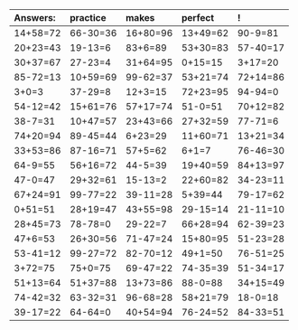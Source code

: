 | Answers: | practice | makes | perfect | ! |
| :--- | :--- | :--- | :--- | :--- |
| 14+58=72 | 66-30=36 | 16+80=96 | 13+49=62 | 90-9=81 | 
| 20+23=43 | 19-13=6 | 83+6=89 | 53+30=83 | 57-40=17 | 
| 30+37=67 | 27-23=4 | 31+64=95 | 0+15=15 | 3+17=20 | 
| 85-72=13 | 10+59=69 | 99-62=37 | 53+21=74 | 72+14=86 | 
| 3+0=3 | 37-29=8 | 12+3=15 | 72+23=95 | 94-94=0 | 
| 54-12=42 | 15+61=76 | 57+17=74 | 51-0=51 | 70+12=82 | 
| 38-7=31 | 10+47=57 | 23+43=66 | 27+32=59 | 77-71=6 | 
| 74+20=94 | 89-45=44 | 6+23=29 | 11+60=71 | 13+21=34 | 
| 33+53=86 | 87-16=71 | 57+5=62 | 6+1=7 | 76-46=30 | 
| 64-9=55 | 56+16=72 | 44-5=39 | 19+40=59 | 84+13=97 | 
| 47-0=47 | 29+32=61 | 15-13=2 | 22+60=82 | 34-23=11 | 
| 67+24=91 | 99-77=22 | 39-11=28 | 5+39=44 | 79-17=62 | 
| 0+51=51 | 28+19=47 | 43+55=98 | 29-15=14 | 21-11=10 | 
| 28+45=73 | 78-78=0 | 29-22=7 | 66+28=94 | 62-39=23 | 
| 47+6=53 | 26+30=56 | 71-47=24 | 15+80=95 | 51-23=28 | 
| 53-41=12 | 99-27=72 | 82-70=12 | 49+1=50 | 76-51=25 | 
| 3+72=75 | 75+0=75 | 69-47=22 | 74-35=39 | 51-34=17 | 
| 51+13=64 | 51+37=88 | 13+73=86 | 88-0=88 | 34+15=49 | 
| 74-42=32 | 63-32=31 | 96-68=28 | 58+21=79 | 18-0=18 | 
| 39-17=22 | 64-64=0 | 40+54=94 | 76-24=52 | 84-33=51 | 

